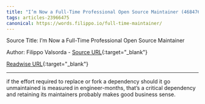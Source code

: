 ```yaml
---
title: "I’m Now a Full-Time Professional Open Source Maintainer (468476805)"
tags: articles-23966475
canonical: https://words.filippo.io/full-time-maintainer/
---
```


Source Title: I’m Now a Full-Time Professional Open Source Maintainer

Author: Filippo Valsorda - [Source URL](https://words.filippo.io/full-time-maintainer/){:target="_blank"}

[Readwise URL](https://readwise.io/open/468476805){:target="_blank"}

---

if the effort required to replace or fork a dependency should it go unmaintained is measured in engineer-months, that’s a critical dependency and retaining its maintainers probably makes good business sense.

